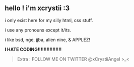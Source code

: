 ## hello ! i'm xcrystii :3

i only exist here for my silly html, css stuff.

i use any pronouns except it/its.

i like bsd, nge, jjba, alien nine, & APPLEZ!

**I HATE CODING!!!!!!!!!!!!!!!!**

> Extra : FOLLOW ME ON TWITTER @xCrystiiAngel >_<
